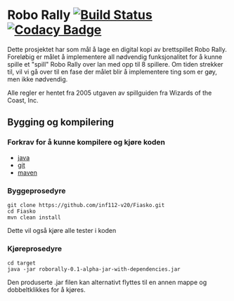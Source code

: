 # Robo Rally [![Build Status](https://travis-ci.com/inf112-v20/Fiasko.svg?branch=master)](https://travis-ci.com/inf112-v20/Fiasko) [![Codacy Badge](https://api.codacy.com/project/badge/Grade/51d37dc99db44758944198a59f2d2a4b)](https://www.codacy.com/gh/inf112-v20/Fiasko?utm_source=github.com&amp;utm_medium=referral&amp;utm_content=inf112-v20/Fiasko&amp;utm_campaign=Badge_Grade)
Dette prosjektet har som mål å lage en digital kopi av brettspillet Robo Rally.  Foreløbig er målet å implementere all 
nødvendig funksjonalitet for å kunne spille et "spill" Robo Rally over lan med opp til 8 spillere. Om tiden strekker til,
vil vi gå over til en fase der målet blir å implementere ting som er gøy, men ikke nødvendig.

Alle regler er hentet fra 2005 utgaven av spillguiden fra Wizards of the Coast, Inc.

## Bygging og kompilering

### Forkrav for å kunne kompilere og kjøre koden
-   [java](https://www.java.com/en/download/)
-   [git](https://git-scm.com/)
-   [maven](https://maven.apache.org/)

### Byggeprosedyre
```shell script
git clone https://github.com/inf112-v20/Fiasko.git
cd Fiasko
mvn clean install
```
Dette vil også kjøre alle tester i koden
### Kjøreprosedyre
```shell script
cd target
java -jar roborally-0.1-alpha-jar-with-dependencies.jar
```
Den produserte .jar filen kan alternativt flyttes til en annen mappe og dobbeltklikkes for å kjøres.
